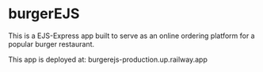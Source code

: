 # burgerEJS

This is a EJS-Express app built to serve as an online ordering platform for a popular burger restaurant.

This app is deployed at: burgerejs-production.up.railway.app
